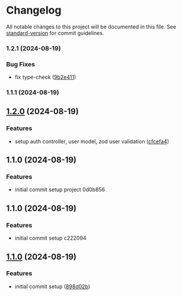 # Changelog

All notable changes to this project will be documented in this file. See [standard-version](https://github.com/conventional-changelog/standard-version) for commit guidelines.

### 1.2.1 (2024-08-19)


### Bug Fixes

* fix type-check ([9b2e411](https://github.com/edo6661/01-websocket-chat-rn/commit/9b2e411b82e48bb0230e9d18d1c5b7f3804a4df8))

### 1.1.1 (2024-08-19)

## [1.2.0](https://github.com/edo6661/01-websocket-chat-rn/compare/v1.1.0...v1.2.0) (2024-08-19)

### Features

- setup auth controller, user model, zod user validation ([cfcefa4](https://github.com/edo6661/01-websocket-chat-rn/commit/cfcefa4535685598902a4769db034464edbe5366))

## 1.1.0 (2024-08-19)

### Features

- initial commit setup project 0d0b856

## 1.1.0 (2024-08-19)

### Features

- initial commit setup c222094

## [1.1.0](https://github.com/edo6661/setup-ts/compare/v1.1.5...v1.1.0) (2024-08-19)

### Features

- initial commit setup ([898d02b](https://github.com/edo6661/setup-ts/commit/898d02b0cba459255fa5355317e2dd27c776267b))
